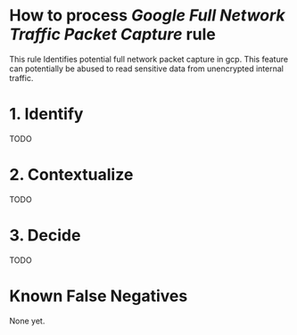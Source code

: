# How to process *Google Full Network Traffic Packet Capture* rule
This rule Identifies potential full network packet capture in gcp. This feature can potentially be abused to read sensitive data from unencrypted internal traffic.

# 1. Identify
TODO

# 2. Contextualize
TODO

# 3. Decide
TODO

# Known False Negatives
None yet.
